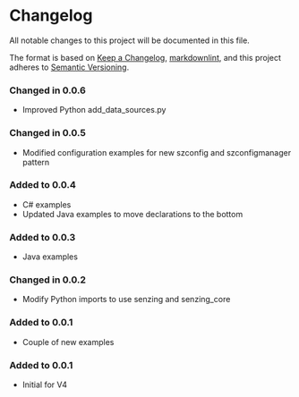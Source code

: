 # Changelog

All notable changes to this project will be documented in this file.

The format is based on [Keep a Changelog], [markdownlint],
and this project adheres to [Semantic Versioning].

### Changed in 0.0.6

- Improved Python add_data_sources.py

### Changed in 0.0.5

- Modified configuration examples for new szconfig and szconfigmanager pattern

### Added to 0.0.4

- C# examples
- Updated Java examples to move declarations to the bottom

### Added to 0.0.3

- Java examples

### Changed in 0.0.2

- Modify Python imports to use senzing and senzing_core

### Added to 0.0.1

- Couple of new examples

### Added to 0.0.1

- Initial for V4

[Keep a Changelog]: https://keepachangelog.com/en/1.0.0/
[markdownlint]: https://dlaa.me/markdownlint/
[Semantic Versioning]: https://semver.org/spec/v2.0.0.html
